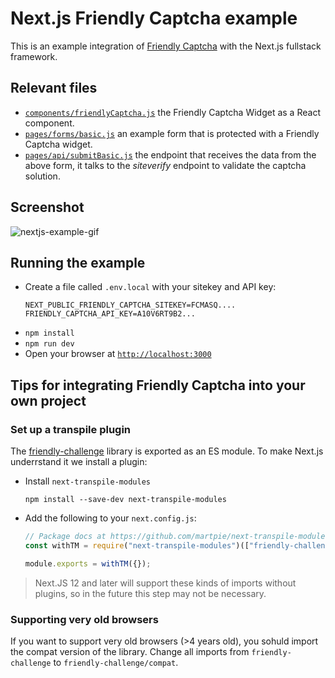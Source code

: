 # Next.js Friendly Captcha example

This is an example integration of [Friendly Captcha](https://friendlycaptcha.com) with the Next.js fullstack framework.

## Relevant files

- [`components/friendlyCaptcha.js`](/components/friendlyCaptcha.js) the Friendly Captcha Widget as a React component.
- [`pages/forms/basic.js`](/pages/forms/basic.js) an example form that is protected with a Friendly Captcha widget.
- [`pages/api/submitBasic.js`](/pages/api/submitBasic.js) the endpoint that receives the data from the above form, it talks to the _siteverify_ endpoint to validate the captcha solution.

## Screenshot
![nextjs-example-gif](https://user-images.githubusercontent.com/1039510/149998211-734dbe14-59e4-4165-bfe1-f02ae83cf059.gif)


## Running the example

- Create a file called `.env.local` with your sitekey and API key:
  ```env
  NEXT_PUBLIC_FRIENDLY_CAPTCHA_SITEKEY=FCMASQ....
  FRIENDLY_CAPTCHA_API_KEY=A10V6RT9B2...
  ```
- `npm install`
- `npm run dev`
- Open your browser at [`http://localhost:3000`](http://localhost:3000)

## Tips for integrating Friendly Captcha into your own project

### Set up a transpile plugin

The [friendly-challenge](https://github.com/friendlycaptcha/friendly-challenge) library is exported as an ES module. To make Next.js underrstand it we install a plugin:

- Install `next-transpile-modules`
  ```shell
  npm install --save-dev next-transpile-modules
  ```
- Add the following to your `next.config.js`:

  ```javascript
  // Package docs at https://github.com/martpie/next-transpile-modules
  const withTM = require("next-transpile-modules")(["friendly-challenge"]);

  module.exports = withTM({});
  ```

> Next.JS 12 and later will support these kinds of imports without plugins, so in the future this step may not be necessary.

### Supporting very old browsers

If you want to support very old browsers (>4 years old), you sohuld import the compat version of the library. Change all imports from `friendly-challenge` to `friendly-challenge/compat`.
